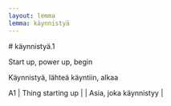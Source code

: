 ```yaml
---
layout: lemma
lemma: käynnistyä
---
```


<div class="sense">
# <span class="sensename">käynnistyä.1</span>

<span class="description">Start up, power up, begin</span>

<span class="description">Käynnistyä, lähteä käyntiin, alkaa</span>

A1 | Thing starting up |   | Asia, joka käynnistyy |  

</div>

